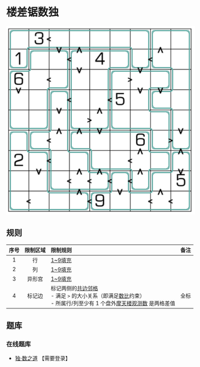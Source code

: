 # 楼差锯数独
<!-- START doctoc generated TOC please keep comment here to allow auto update -->
<!-- DON'T EDIT THIS SECTION, INSTEAD RE-RUN doctoc TO UPDATE -->

<!-- END doctoc generated TOC please keep comment here to allow auto update -->

![题](../../../images/sudoku/楼差锯数独.png)

## 规则

| 序号  | 限制区域 | 限制规则                                                                         | 备注  |
|:---:|:----:|:-----------------------------------------------------------------------------|:----|
|  1  |  行   | [1~9填充]                                                                      |     |
|  2  |  列   | [1~9填充]                                                                      |     |
|  3  | 异形宫  | [1~9填充]                                                                      |     |
|  4  | 标记边  | 标记两侧的[共边邻格]<br/>- 满足 `>` 的大小关系（即满足[数比]约束）<br/>- 所属行/列至少有 1 个盘外[摩天楼观测数] 是两格差值 | 全标  |

## 题库

### 在线题库

- [独·数之道](http://www.sudokufans.org.cn/lx/game.index.php?type=lcj) 【需要登录】

[1~9填充]: ../../../rules/rules.md#1to9填充
[共边邻格]: ../../../rules/rules.md#共边邻格
[数比]: ../../../rules/rules.md#数比
[摩天楼观测数]: ../../../rules/rules.md#摩天楼观测数
